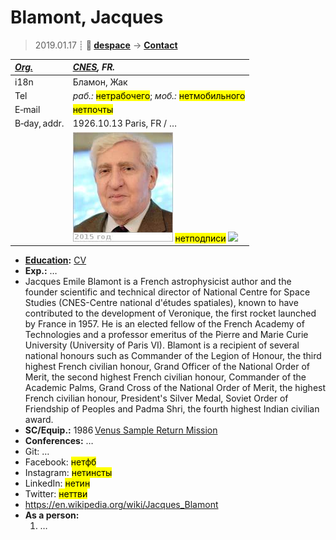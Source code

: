 # Blamont, Jacques
> 2019.01.17 ┊ **🚀 [despace](index.md)** → **[Contact](contact.md)**

|*[Org.](contact.md)*|*[CNES](03_cnes.md), FR.*|
|:--|:--|
|i18n| Бламон, Жак |
|Tel| *раб.:* <mark>нетрабочего</mark>; *моб.:* <mark>нетмобильного</mark> |
|E‑mail| <mark>нетпочты</mark> |
|B‑day, addr.| 1926.10.13 Paris, FR / … |
|| [![](f/contact/b/blamont_001_photo_thumb.jpg)](f/contact/b/blamont_001_photo.jpg) <mark>нетподписи</mark> [![](f/contact//_001_sign_thumb.jpg)](f/contact//_001_sign.png) |

   - **[Education](edu.md):** [CV](f/contact/b/blamont_001_cv.pdf)
   - **Exp.:** …
   - Jacques Emile Blamont is a French astrophysicist author and the founder scientific and technical director of National Centre for Space Studies (CNES-Centre national d'études spatiales), known to have contributed to the development of Veronique, the first rocket launched by France in 1957. He is an elected fellow of the French Academy of Technologies and a professor emeritus of the Pierre and Marie Curie University (University of Paris VI). Blamont is a recipient of several national honours such as Commander of the Legion of Honour, the third highest French civilian honour, Grand Officer of the National Order of Merit, the second highest French civilian honour, Commander of the Academic Palms, Grand Cross of the National Order of Merit, the highest French civilian honour, President's Silver Medal, Soviet Order of Friendship of Peoples and Padma Shri, the fourth highest Indian civilian award.
   - **SC/Equip.:** 1986 [Venus Sample Return Mission](venus_sample_return_mission.md)
   - **Conferences:** …
   - Git: …
   - Facebook: <mark>нетфб</mark>
   - Instagram: <mark>нетинсты</mark>
   - LinkedIn: <mark>нетин</mark>
   - Twitter: <mark>неттви</mark>
   - <https://en.wikipedia.org/wiki/Jacques_Blamont>
   - **As a person:**
      1. …
